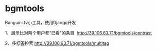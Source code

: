 # bgmtools
Bangumi.tv小工具，使用Django开发

1、展示比对两个用户都“已看”的条目  http://39.106.63.71/bgmtools/contrast

2、多标签检索 http://39.106.63.71/bgmtools/multitag
